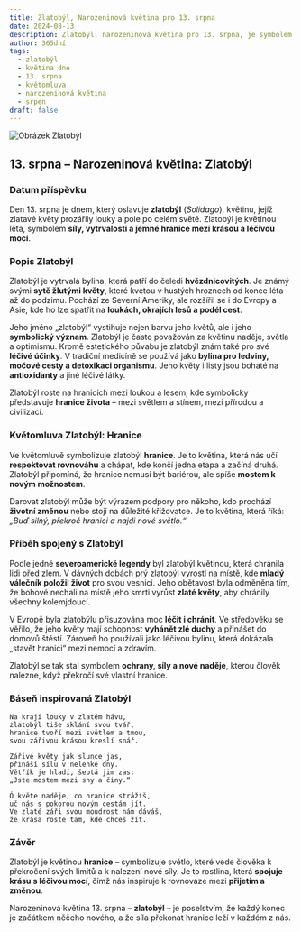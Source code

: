 ```yaml
---
title: Zlatobýl, Narozeninová květina pro 13. srpna
date: 2024-08-13
description: Zlatobýl, narozeninová květina pro 13. srpna, je symbolem Hranice. Objevte její jedinečný význam, fascinující příběhy a poezii, která oslavuje její krásu.
author: 365dní
tags:
  - zlatobýl
  - květina dne
  - 13. srpna
  - květomluva
  - narozeninová květina
  - srpen
draft: false
---
```


![Obrázek Zlatobýl](https://cdn.pixabay.com/photo/2016/08/11/21/26/golden-rod-1586871_640.jpg#center)


## 13. srpna – Narozeninová květina: Zlatobýl

### Datum příspěvku

Den 13. srpna je dnem, který oslavuje **zlatobýl** (_Solidago_), květinu, jejíž zlatavé květy prozářily louky a pole po celém světě. Zlatobýl je květinou léta, symbolem **síly, vytrvalosti a jemné hranice mezi krásou a léčivou mocí**.

### Popis Zlatobýl

Zlatobýl je vytrvalá bylina, která patří do čeledi **hvězdnicovitých**. Je známý svými **sytě žlutými květy**, které kvetou v hustých hroznech od konce léta až do podzimu. Pochází ze Severní Ameriky, ale rozšířil se i do Evropy a Asie, kde ho lze spatřit na **loukách, okrajích lesů a podél cest**.

Jeho jméno „zlatobýl“ vystihuje nejen barvu jeho květů, ale i jeho **symbolický význam**. Zlatobýl je často považován za květinu naděje, světla a optimismu. Kromě estetického půvabu je zlatobýl znám také pro své **léčivé účinky**. V tradiční medicíně se používá jako **bylina pro ledviny, močové cesty a detoxikaci organismu**. Jeho květy i listy jsou bohaté na **antioxidanty** a jiné léčivé látky.

Zlatobýl roste na hranicích mezi loukou a lesem, kde symbolicky představuje **hranice života** – mezi světlem a stínem, mezi přírodou a civilizací.

### Květomluva Zlatobýl: Hranice

Ve květomluvě symbolizuje zlatobýl **hranice**. Je to květina, která nás učí **respektovat rovnováhu** a chápat, kde končí jedna etapa a začíná druhá. Zlatobýl připomíná, že hranice nemusí být bariérou, ale spíše **mostem k novým možnostem**.

Darovat zlatobýl může být výrazem podpory pro někoho, kdo prochází **životní změnou** nebo stojí na důležité křižovatce. Je to květina, která říká: _„Buď silný, překroč hranici a najdi nové světlo.“_

### Příběh spojený s Zlatobýl

Podle jedné **severoamerické legendy** byl zlatobýl květinou, která chránila lidi před zlem. V dávných dobách prý zlatobýl vyrostl na místě, kde **mladý válečník položil život** pro svou vesnici. Jeho obětavost byla odměněna tím, že bohové nechali na místě jeho smrti vyrůst **zlaté květy**, aby chránily všechny kolemjdoucí.

V Evropě byla zlatobýlu přisuzována moc **léčit i chránit**. Ve středověku se věřilo, že jeho květy mají schopnost **vyhánět zlé duchy** a přinášet do domovů štěstí. Zároveň ho používali jako léčivou bylinu, která dokázala „stavět hranici“ mezi nemocí a zdravím.

Zlatobýl se tak stal symbolem **ochrany, síly a nové naděje**, kterou člověk nalezne, když překročí své vlastní hranice.

### Báseň inspirovaná Zlatobýl

```
Na kraji louky v zlatém hávu,  
zlatobýl tiše sklání svou tvář,  
hranice tvoří mezi světlem a tmou,  
svou zářivou krásou kreslí snář.  

Zářivé květy jak slunce jas,  
přináší sílu v nelehké dny.  
Větřík je hladí, šeptá jim zas:  
„Jste mostem mezi sny a činy.“  

Ó květe naděje, co hranice strážíš,  
uč nás s pokorou novým cestám jít.  
Ve zlaté záři svou moudrost nám dáváš,  
že krása roste tam, kde chceš žít.  
```

### Závěr

Zlatobýl je květinou **hranice** – symbolizuje světlo, které vede člověka k překročení svých limitů a k nalezení nové síly. Je to rostlina, která **spojuje krásu s léčivou mocí**, čímž nás inspiruje k rovnováze mezi **přijetím a změnou**.

Narozeninová květina 13. srpna – **zlatobýl** – je poselstvím, že každý konec je začátkem něčeho nového, a že síla překonat hranice leží v každém z nás.
